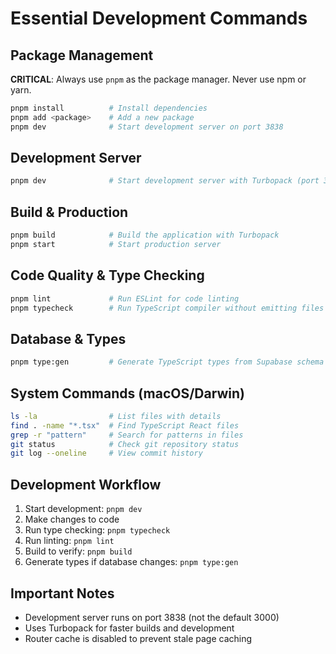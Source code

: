 # Essential Development Commands

## Package Management
**CRITICAL**: Always use `pnpm` as the package manager. Never use npm or yarn.
```bash
pnpm install          # Install dependencies
pnpm add <package>    # Add a new package
pnpm dev              # Start development server on port 3838
```

## Development Server
```bash
pnpm dev              # Start development server with Turbopack (port 3838)
```

## Build & Production
```bash
pnpm build            # Build the application with Turbopack
pnpm start            # Start production server
```

## Code Quality & Type Checking
```bash
pnpm lint             # Run ESLint for code linting
pnpm typecheck        # Run TypeScript compiler without emitting files
```

## Database & Types
```bash
pnpm type:gen         # Generate TypeScript types from Supabase schema
```

## System Commands (macOS/Darwin)
```bash
ls -la                # List files with details
find . -name "*.tsx"  # Find TypeScript React files
grep -r "pattern"     # Search for patterns in files
git status            # Check git repository status
git log --oneline     # View commit history
```

## Development Workflow
1. Start development: `pnpm dev`
2. Make changes to code
3. Run type checking: `pnpm typecheck`
4. Run linting: `pnpm lint`
5. Build to verify: `pnpm build`
6. Generate types if database changes: `pnpm type:gen`

## Important Notes
- Development server runs on port 3838 (not the default 3000)
- Uses Turbopack for faster builds and development
- Router cache is disabled to prevent stale page caching